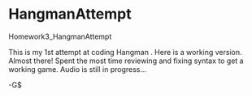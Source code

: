 # HangmanAttempt
Homework3_HangmanAttempt

This is my 1st attempt at coding Hangman . Here is a working version. Almost there! Spent the most time reviewing and fixing syntax to get a working game. Audio is still in progress...

-G$